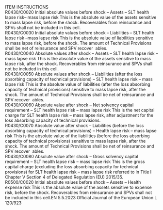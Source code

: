  
ITEM  INSTRUCTIONS  
R0430/C0020  Initial absolute values before 
shock – Assets – SLT health 
lapse risk– mass lapse risk  This is the absolute value of the assets sensitive to mass lapse risk, before the 
shock. 
Recoverables from reinsurance and SPVs shall not be included in this cell.  
R0430/C0030  Initial absolute values before 
shock – Liabilities – SLT health 
lapse risk –mass lapse risk  This is the absolute value of liabilities sensitive to mass lapse risk, before the 
shock. 
The amount of Technical Provisions shall be net of reinsurance and SPV recover ­
ables.  
R0430/C0040  Absolute values after shock – 
Assets – SLT health lapse risk 
– mass lapse risk  This is the absolute value of the assets sensitive to mass lapse risk, after the shock. 
Recoverables from reinsurance and SPVs shall not be included in this cell.  
R0430/C0050  Absolute values after shock – 
Liabilities (after the loss 
absorbing capacity of technical 
provisions) – SLT health lapse 
risk – mass lapse risk  This is the absolute value of liabilities (after the loss absorbing capacity of 
technical provisions) sensitive to mass lapse risk, after the shock. 
The amount of Technical Provisions shall be net of reinsurance and SPV recover ­
ables.  
R0430/C0060  Absolute value after shock – 
Net solvency capital 
requirement – SLT health lapse 
risk – mass lapse risk  This is the net capital charge for SLT health lapse risk – mass lapse risk, after 
adjustment for the loss absorbing capacity of technical provisions.  
R0430/C0070  Absolute value after shock – 
Liabilities (before the loss 
absorbing capacity of technical 
provisions) – Health lapse risk 
– mass lapse risk  This is the absolute value of the liabilities (before the loss absorbing capacity of 
technical provisions) sensitive to mass lapse risk, after the shock. 
The amount of Technical Provisions shall be net of reinsurance and SPV recover ­
ables.  
R0430/C0080  Absolute value after shock – 
Gross solvency capital 
requirement – SLT health lapse 
risk – mass lapse risk  This is the gross capital charge (excluding the loss absorbing capacity for technical 
provisions) for SLT health lapse risk – mass lapse risk referred to in Title I Chapter 
V Section 4 of Delegated Regulation (EU) 2015/35.  
R0500/C0020  Initial absolute values before 
shock – Assets – Health 
expense risk  This is the absolute value of the assets sensitive to expense risk, before the shock. 
Recoverables from reinsurance and SPVs shall not be included in this cell.EN  5.5.2023 Official Journal of the European Union L 120/923